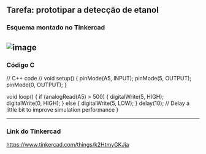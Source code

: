 ## Tarefa: prototipar a detecção de etanol
### Esquema montado no Tinkercad
![image](https://github.com/laciq/Tarefas/blob/main/Sensor_MQ3/Igor_Golcalves/Arduino%20da%20aula%20de%20ic.png)
---
### Código C
// C++ code
//
void setup()
{
  pinMode(A5, INPUT);
  pinMode(5, OUTPUT);
  pinMode(0, OUTPUT);
}

void loop()
{
  if (analogRead(A5) > 500) {
    digitalWrite(5, HIGH);
    digitalWrite(0, HIGH);
  } else {
    digitalWrite(5, LOW);
  }
  delay(10); // Delay a little bit to improve simulation performance
}

---
### Link do Tinkercad 
https://www.tinkercad.com/things/k2HtmyGKJja


